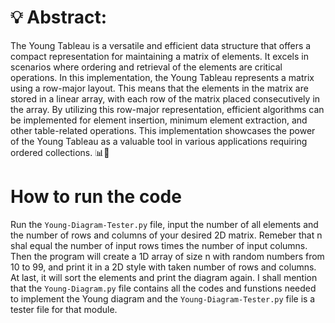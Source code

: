 # 💡 Abstract: 

The Young Tableau is a versatile and efficient data structure that offers a compact 
representation for maintaining a matrix of elements. It excels in scenarios where 
ordering and retrieval of the elements are critical operations. In this implementation, 
the Young Tableau represents a matrix using a row-major layout. This means that the elements 
in the matrix are stored in a linear array, with each row of the matrix placed consecutively in the array. 
By utilizing this row-major representation, efficient algorithms can be implemented for element 
insertion, minimum element extraction, and other table-related operations. 
This implementation showcases the power of the Young Tableau as a 
valuable tool in various applications requiring ordered collections. 📊💪
# How to run the code
Run the `Young-Diagram-Tester.py` file, 
input the number of all elements and the number of rows and columns of your desired 2D matrix. Remeber that
n shal equal the number of input rows times the number of input columns. Then the program will create a 1D array of size n 
with random numbers from 10 to 99, 
and print it in a 2D style with taken number of rows and columns. At last, it will sort the elements and
print the diagram again.
I shall mention that the `Young-Diagram.py` file contains all the codes and funstions needed to implement the
Young diagram and the `Young-Diagram-Tester.py` file is a tester file for that module.



	
